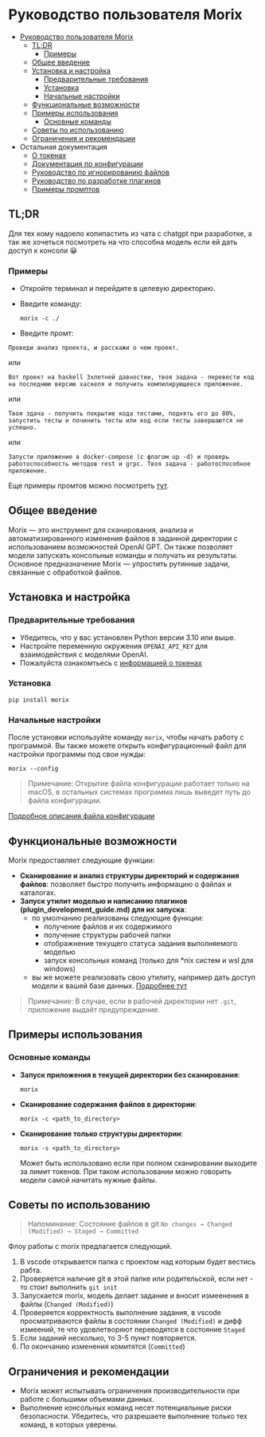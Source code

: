 # Руководство пользователя Morix

<!-- no toc -->
- [Руководство пользователя Morix](#руководство-пользователя-morix)
  - [TL;DR](#tldr)
    - [Примеры](#примеры)
  - [Общее введение](#общее-введение)
  - [Установка и настройка](#установка-и-настройка)
    - [Предварительные требования](#предварительные-требования)
    - [Установка](#установка)
    - [Начальные настройки](#начальные-настройки)
  - [Функциональные возможности](#функциональные-возможности)
  - [Примеры использования](#примеры-использования)
    - [Основные команды](#основные-команды)
  - [Советы по использованию](#советы-по-использованию)
  - [Ограничения и рекомендации](#ограничения-и-рекомендации)
- Остальная документация
  - [О токенах](docs/about_tokens.md)
  - [Документация по конфигурации](docs/config_documentation.md)
  - [Руководство по игнорированию файлов](docs/ignore_pattern_guide.md)
  - [Руководство по разработке плагинов](docs/plugin_development_guide.md)
  - [Примеры промптов](docs/prompts_examples.md)

## TL;DR

Для тех кому надоело копипастить из чата с chatgpt при разработке, а так же хочеться посмотреть на что способна модель если ей дать доступ к консоли 😀

### Примеры

- Откройте терминал и перейдите в целевую директорию.
- Введите команду:

   ```shell
   morix -c ./
   ```

- Введите промт:

```text
Проведи анализ проекта, и расскажи о чем проект.
```

или

```text
Вот проект на haskell 3хлетней давностии, твоя задача - перевести код на последнюю версию хаскеля и получить компилирующееся приложение.
```

или

```text
Твоя здача - получить покрытие кода тестами, поднять его до 80%, запустить тесты и починить тесты или код если тесты завершаются не успешно.
```

или

```text
Запусти приложение в docker-compose (с флагом up -d) и проверь работоспособность методов rest и grpc. Твоя задача - работоспособное приложение.
```

Еще примеры промтов можно посмотреть [тут](prompts_examples).

## Общее введение

Morix — это инструмент для сканирования, анализа и автоматизированного изменения файлов в заданной директории с использованием возможностей OpenAI GPT. Он также позволяет модели запускать консольные команды и получать их результаты.
Основное предназначение Morix — упростить рутинные задачи, связанные с обработкой файлов.

## Установка и настройка

### Предварительные требования

- Убедитесь, что у вас установлен Python версии 3.10 или выше.
- Настройте переменную окружения `OPENAI_API_KEY` для взаимодействия с моделями OpenAI.
- Пожалуйста ознакомтьесь с [информацией о токенах](docs/about_tokens.md)

### Установка

```shell
pip install morix
```

### Начальные настройки

После установки используйте команду `morix`, чтобы начать работу с программой. Вы также можете открыть конфигурационный файл для настройки программы под свои нужды:

```shell
morix --config
```

> Примечание: Открытие файла конфигурации работает только на macOS, в остальных системах программа лишь выведет путь до файла конфигурации.

[Подробное описания файла конфигурации](docs/config_documentation.md)

## Функциональные возможности

Morix предоставляет следующие функции:

- **Сканирование и анализ структуры директорий и содержания файлов**: позволяет быстро получить информацию о файлах и каталогах.
- **Запуск утилит моделью и написанию плагинов (plugin_development_guide.md) для их запуска**:
  - по умолчанию реализованы следующие функции:
    - получение файлов и их содержимого
    - получение структуры рабочей папки
    - отображнение текущего статуса задания выполняемого моделью
    - запуск консольных команд (только для *nix систем и wsl для windows)
  - вы же можете реализовать свою утилиту, например дать доступ модели к вашей базе данных. [Подробнее тут](docs/plugin_development_guide.md)

>Примечание: В случае, если в рабочей директории нет `.git`, приложение выдаёт предупреждение.

## Примеры использования

### Основные команды

- **Запуск приложения в текущей директории без сканирования**:

  ```shell
  morix
  ```

- **Сканирование содержания файлов в директории**:

  ```shell
  morix -c <path_to_directory>
  ```

- **Сканирование только структуры директории**:

  ```shell
  morix -s <path_to_directory>
  ```

  Может быть использовано если при полном сканировании выходите за лимит токенов. При таком использовании можно говорить модели самой начитать нужные файлы.

## Советы по использованию

>Напоминание: Состояние файлов в git `No changes → Changed (Modified) → Staged → Committed`

Флоу работы с morix предлагается следующий.

1. В vscode открывается папка с проектом над которым будет вестись рабта.
2. Проверяется наличие git в этой папке или родительской, если нет - то стоит выполнить `git init`
3. Запускается morix, модель делает задание и вносит измеенения в файлы (`Changed (Modified)`)
4. Проверяется корректность выполнение задания, в vscode просматриваются файлы в состоянии `Changed (Modified)` и дифф измеений, те что удовлетворяют переводятся в состояние `Staged`
5. Если заданий несколько, то 3-5 пункт повторяется.
6. По окончанию изменения комитятся (`Committed`)


## Ограничения и рекомендации

- Morix может испытывать ограничения производительности при работе с большими объемами данных.
- Выполнение консольных команд несет потенциальные риски безопасности. Убедитесь, что разрешаете выполнение только тех команд, в которых уверены.
